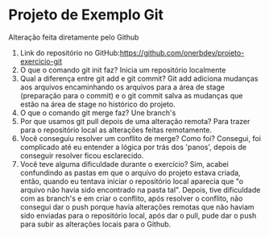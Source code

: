 # Projeto de Exemplo Git
Alteração feita diretamente pelo Github
1. Link do repositório no GitHub:https://github.com/onerbdev/projeto-exercicio-git
2. O que o comando git init faz? Inicia um repositório localmente
3. Qual a diferença entre git add e git commit? Git add adiciona mudanças aos arquivos encaminhando os arquivos para a área de stage (preparação para o commit) e o git commit salva as mudanças que estão na área de stage no histórico do projeto.
4. O que o comando git merge faz? Une branch's
5. Por que usamos git pull depois de uma alteração remota? Para trazer para o repositório local as alterações feitas remotamente.
6. Você conseguiu resolver um conflito de merge? Como foi? Consegui, foi complicado até eu entender a lógica por trás dos 'panos', depois de conseguir resolver ficou esclarecido.
7. Você teve alguma dificuldade durante o exercício? Sim, acabei confundindo as pastas em que o arquivo do projeto estava criada, então, quando eu tentava iniciar o repositório local aparecia que "o arquivo não havia sido encontrado na pasta tal". Depois, tive dificuldade com as branch's e em criar o conflito, após resolver o conflito, não consegui dar o push porque havia alterações remotas que não haviam sido enviadas para o repositório local, após dar o pull, pude dar o push para subir as alterações locais para o Github.
